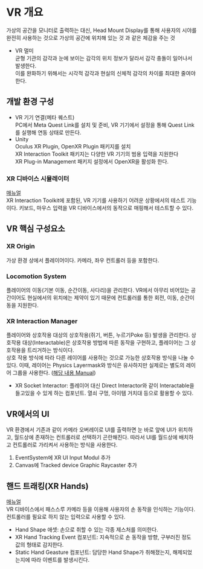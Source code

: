 # VR 개요

가상의 공간을 모니터로 출력하는 대신, Head Mount Display를 통해 사용자의 시야를 완전히 사용하는 것으로 가상의 공간에 위치해 있는 것 과 같은 체감을 주는 것

* VR 멀미  
  균형 기관의 감각과 눈에 보이는 감각의 위치 정보가 달라서 감각 충돌이 일어나서 발생한다.  
  이를 완화하기 위해서는 시각적 감각과 현실의 신체적 감각의 차이를 최대한 줄여야 한다.

## 개발 환경 구성

* VR 기기 연결(메타 퀘스트)  
  PC에서 Meta Quest Link를 설치 및 준비, VR 기기에서 설정을 통해 Quest Link를 실행해 연동 상태로 만든다.
* Unity  
  Oculus XR Plugin, OpenXR Plugin 패키지를 설치  
  XR Interaction Toolkit 패키지는 다양한 VR 기기의 범용 입력을 지원한다  
  XR Plug-in Management 패키지 설정에서 OpenXR을 활성화 한다.

### XR 디바이스 시뮬레이터

[매뉴얼](https://docs.unity3d.com/Packages/com.unity.xr.interaction.toolkit@2.6/manual/xr-device-simulator-overview.html)  
XR Interaction Toolkit에 포함된, VR 기기를 사용하기 어려운 상황에서의 테스트 기능이다. 키보드, 마우스 입력을 VR 디바이스에서의 동작으로 매핑해서 테스트할 수 있다.

## VR 핵심 구성요소

### XR Origin

가상 환경 상에서 플레이어이다. 카메라, 좌우 컨트롤러 등을 포함한다.

### Locomotion System

플레이어의 이동(기본 이동, 순간이동, 사다리)을 관리한다. VR에서 아무리 비어있는 공간이어도 현실에서의 위치에는 제약이 있기 때문에 컨트롤러를 통한 회전, 이동, 순간이동을 지원한다.

### XR Interaction Manager

플레이어와 상호작용 대상의 상호작용(쥐기, 버튼, 누르기Poke 등) 발생을 관리한다. 상호작용 대상(Interactable)은 상호작용 방법에 따른 동작을 구현하고, 플레이어는 그 상호작용을 트리거하는 방식이다.  
상호 작용 방식에 따라 다른 레이어를 사용하는 것으로 가능한 상호작용 방식을 나눌 수 있다. 이때, 레이어는 Physics Layermask와 방식은 유사하지만 실제로는 별도의 레이어 그룹을 사용한다. ([해당 내용 Manual](https://docs.unity3d.com/Packages/com.unity.xr.interaction.toolkit@2.6/manual/interaction-layers.html))

* XR Socket Interactor: 플레이어 대신 Direct Interactor와 같이 Interactable을 들고있을 수 있게 하는 컴포넌트. 열쇠 구멍, 아이템 거치대 등으로 활용할 수 있다.

## VR에서의 UI

VR 환경에서 기존과 같이 카메라 오버레이로 UI를 출력하면 눈 바로 앞에 UI가 위치하고, 월드상에 존재하는 컨트롤러로 선택하기 곤란해진다. 따라서 UI를 월드상에 배치하고 컨트롤러로 가리켜서 사용하는 방식을 사용한다.

1. EventSystem에 XR UI Input Modul 추가
1. Canvas에 Tracked device Graphic Raycaster 추가

## 핸드 트래킹(XR Hands)

[매뉴얼](https://docs.unity3d.com/Packages/com.unity.xr.hands@1.4/manual/index.html)  
VR 디바이스에서 패스스루 카메라 등을 이용해 사용자의 손 동작을 인식하는 기능이다. 컨트롤러를 필요로 하지 않는 입력으로 사용할 수 있다.

* Hand Shape 애셋: 손으로 취할 수 있는 각종 제스처를 의미한다.
* XR Hand Tracking Event 컴포넌트: 지속적으로 손 동작을 방향, 구부러진 정도 값의 형태로 감지한다.
* Static Hand Geasture 컴포넌트: 담당한 Hand Shape가 취해졌는지, 해제되었는지에 따라 이벤트를 발생시킨다.
